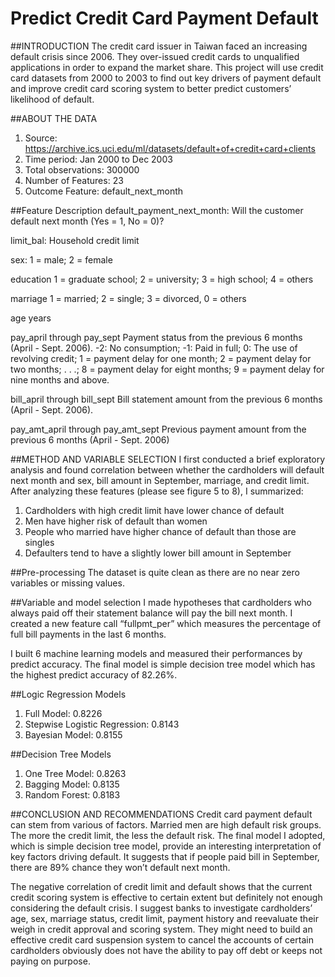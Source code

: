 # Predict Credit Card Payment Default

##INTRODUCTION
The credit card issuer in Taiwan faced an increasing default crisis since 2006. They over-issued credit cards to unqualified applications in order to expand the market share. This project will use credit card datasets from 2000 to 2003 to find out key drivers of payment default and improve credit card scoring system to better predict customers’ likelihood of default. 

##ABOUT THE DATA
1.	Source: https://archive.ics.uci.edu/ml/datasets/default+of+credit+card+clients
2.	Time period: Jan 2000 to Dec 2003
3.	Total observations: 300000
4.	Number of Features: 23
5.	Outcome Feature:  default_next_month

##Feature Description
default_payment_next_month: Will the customer default next month (Yes = 1, No = 0)?

limit_bal: Household credit limit

sex:	1 = male; 2 = female

education	1 = graduate school; 2 = university; 3 = high school; 4 = others

marriage	1 = married; 2 = single; 3 = divorced, 0 = others

age	years

pay_april through pay_sept	Payment status from the previous 6 months (April - Sept. 2006). -2: No consumption; -1: Paid in full; 0: The
use of revolving credit; 1 = payment delay for one month; 2 = payment delay for two months; . . .; 8 = payment delay for eight months; 9 = payment delay for nine months and above. 

bill_april through bill_sept	Bill statement amount from the previous 6 months (April - Sept. 2006).

pay_amt_april through pay_amt_sept	Previous payment amount from the previous 6 months (April - Sept. 2006)

##METHOD AND VARIABLE SELECTION
I first conducted a brief exploratory analysis and found correlation between whether the cardholders will default next month and sex, bill amount in September, marriage, and credit limit. After analyzing these features (please see figure 5 to 8), I summarized:
1.	Cardholders with high credit limit have lower chance of default
2.	Men have higher risk of default than women
3.	People who married have higher chance of default than those are singles
4.	Defaulters tend to have a slightly lower bill amount in September

##Pre-processing
The dataset is quite clean as there are no near zero variables or missing values. 

##Variable and model selection
I made hypotheses that cardholders who always paid off their statement balance will pay the bill next month. I created a new feature call “fullpmt_per” which measures the percentage of full bill payments in the last 6 months. 

I built 6 machine learning models and measured their performances by predict accuracy. The final model is simple decision tree model which has the highest predict accuracy of 82.26%. 

##Logic Regression Models
1.	Full Model: 0.8226
2.	Stepwise Logistic Regression: 0.8143
3.	Bayesian Model: 0.8155

##Decision Tree Models
1.	One Tree Model: 0.8263
2.	Bagging Model: 0.8135
3.	Random Forest: 0.8183

##CONCLUSION AND RECOMMENDATIONS
Credit card payment default can stem from various of factors.  Married men are high default risk groups.  The more the credit limit, the less the default risk. The final model I adopted, which is simple decision tree model, provide an interesting interpretation of key factors driving default. It suggests that if people paid bill in September, there are 89% chance they won’t default next month.  

The negative correlation of credit limit and default shows that the current credit scoring system is effective to certain extent but definitely not enough considering the default crisis. I suggest banks to investigate cardholders’ age, sex, marriage status, credit limit, payment history and reevaluate their weigh in credit approval and scoring system. They might need to build an effective credit card suspension system to cancel the accounts of certain cardholders obviously does not have the ability to pay off debt or keeps not paying on purpose. 

